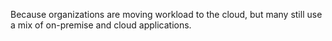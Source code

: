 Because organizations are moving workload to the cloud, but many still use a mix of on-premise and cloud applications. 